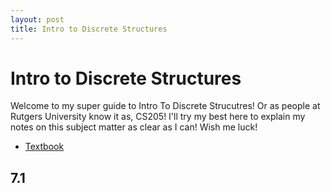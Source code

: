 ```yaml
---
layout: post
title: Intro to Discrete Structures
---
```


# Intro to Discrete Structures

Welcome to my super guide to Intro To Discrete Strucutres!  Or as people at Rutgers University know it as, CS205!  I'll try my best here to explain my notes on this subject matter as clear as I can!  Wish me luck!

* [Textbook]()




## 7.1 
